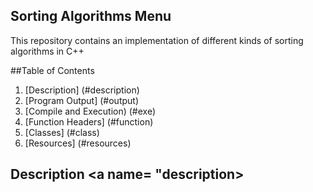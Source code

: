 ## Sorting Algorithms Menu 

This repository contains an implementation of different kinds of sorting algorithms in C++

##Table of Contents 

1. [Description] (#description)
2. [Program Output] (#output)
3. [Compile and Execution) (#exe)
4. [Function Headers] (#function)
5. [Classes] (#class)
6. [Resources] (#resources)

## Description <a name= "description></a>
